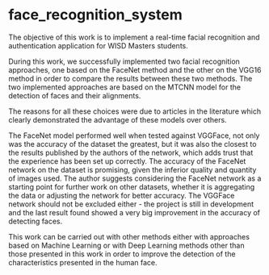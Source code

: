 # face_recognition_system

The objective of this work is to implement a real-time facial recognition and authentication application for WISD Masters students.

During this work, we successfully implemented two facial recognition approaches, one based on the FaceNet method and the other on the VGG16 method in order to compare the results between these two methods. The two implemented approaches are based on the MTCNN model for the detection of faces and their alignments.

The reasons for all these choices were due to articles in the literature which clearly demonstrated the advantage of these models over others.

The FaceNet model performed well when tested against VGGFace, not only was the accuracy of the dataset the greatest, but it was also the closest to the results published by the authors of the network, which adds trust that the experience has been set up correctly. The accuracy of the FaceNet network on the dataset is promising, given the inferior quality and quantity of images used. The author suggests considering the FaceNet network as a starting point for further work on other datasets, whether it is aggregating the data or adjusting the network for better accuracy. The VGGFace network should not be excluded either - the project is still in development and the last result found showed a very big improvement in the accuracy of detecting faces.

This work can be carried out with other methods either with approaches based on Machine Learning or with Deep Learning methods other than those presented in this work in order to improve the detection of the characteristics presented in the human face.
